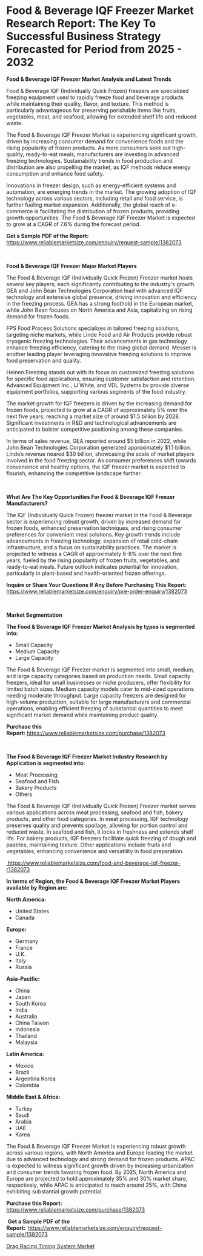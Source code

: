 <p><h1>Food & Beverage IQF Freezer Market Research Report: The Key To Successful Business Strategy Forecasted for Period from 2025 - 2032</h1></p><p><strong>Food & Beverage IQF Freezer Market Analysis and Latest Trends</strong></p>
<p><p>Food & Beverage IQF (Individually Quick Frozen) freezers are specialized freezing equipment used to rapidly freeze food and beverage products while maintaining their quality, flavor, and texture. This method is particularly advantageous for preserving perishable items like fruits, vegetables, meat, and seafood, allowing for extended shelf life and reduced waste. </p><p>The Food & Beverage IQF Freezer Market is experiencing significant growth, driven by increasing consumer demand for convenience foods and the rising popularity of frozen products. As more consumers seek out high-quality, ready-to-eat meals, manufacturers are investing in advanced freezing technologies. Sustainability trends in food production and distribution are also propelling the market, as IQF methods reduce energy consumption and enhance food safety.</p><p>Innovations in freezer design, such as energy-efficient systems and automation, are emerging trends in the market. The growing adoption of IQF technology across various sectors, including retail and food service, is further fueling market expansion. Additionally, the global reach of e-commerce is facilitating the distribution of frozen products, providing growth opportunities. The Food & Beverage IQF Freezer Market is expected to grow at a CAGR of 7.6% during the forecast period.</p></p>
<p><strong>Get a Sample PDF of the Report:&nbsp;</strong> <a href="https://www.reliablemarketsize.com/enquiry/request-sample/1382073?utm_campaign=2955&utm_medium=2&utm_source=Github&utm_content=ia&utm_term=11042025&utm_id=food-beverage-iqf-freezer">https://www.reliablemarketsize.com/enquiry/request-sample/1382073</a></p>
<p>&nbsp;</p>
<p><strong>Food & Beverage IQF Freezer Major Market Players</strong></p>
<p><p>The Food & Beverage IQF (Individually Quick Frozen) Freezer market hosts several key players, each significantly contributing to the industry's growth. GEA and John Bean Technologies Corporation lead with advanced IQF technology and extensive global presence, driving innovation and efficiency in the freezing process. GEA has a strong foothold in the European market, while John Bean focuses on North America and Asia, capitalizing on rising demand for frozen foods.</p><p>FPS Food Process Solutions specializes in tailored freezing solutions, targeting niche markets, while Linde Food and Air Products provide robust cryogenic freezing technologies. Their advancements in gas technology enhance freezing efficiency, catering to the rising global demand. Messer is another leading player leveraging innovative freezing solutions to improve food preservation and quality.</p><p>Heinen Freezing stands out with its focus on customized freezing solutions for specific food applications, ensuring customer satisfaction and retention. Advanced Equipment Inc., IJ White, and VDL Systems bv provide diverse equipment portfolios, supporting various segments of the food industry.</p><p>The market growth for IQF freezers is driven by the increasing demand for frozen foods, projected to grow at a CAGR of approximately 5% over the next five years, reaching a market size of around $1.5 billion by 2028. Significant investments in R&D and technological advancements are anticipated to bolster competitive positioning among these companies.</p><p>In terms of sales revenue, GEA reported around $5 billion in 2022, while John Bean Technologies Corporation generated approximately $1.1 billion. Linde’s revenue neared $30 billion, showcasing the scale of market players involved in the food freezing sector. As consumer preferences shift towards convenience and healthy options, the IQF freezer market is expected to flourish, enhancing the competitive landscape further.</p></p>
<p>&nbsp;</p>
<p><strong>What Are The Key Opportunities For Food & Beverage IQF Freezer Manufacturers?</strong></p>
<p><p>The IQF (Individually Quick Frozen) freezer market in the Food & Beverage sector is experiencing robust growth, driven by increased demand for frozen foods, enhanced preservation techniques, and rising consumer preferences for convenient meal solutions. Key growth trends include advancements in freezing technology, expansion of retail cold-chain infrastructure, and a focus on sustainability practices. The market is projected to witness a CAGR of approximately 6-8% over the next five years, fueled by the rising popularity of frozen fruits, vegetables, and ready-to-eat meals. Future outlook indicates potential for innovation, particularly in plant-based and health-oriented frozen offerings.</p></p>
<p><strong>Inquire or Share Your Questions If Any Before Purchasing This Report:</strong> <a href="https://www.reliablemarketsize.com/enquiry/pre-order-enquiry/1382073?utm_campaign=2955&utm_medium=2&utm_source=Github&utm_content=ia&utm_term=11042025&utm_id=food-beverage-iqf-freezer">https://www.reliablemarketsize.com/enquiry/pre-order-enquiry/1382073</a></p>
<p>&nbsp;</p>
<p><strong>Market Segmentation</strong></p>
<p><strong>The Food & Beverage IQF Freezer Market Analysis by types is segmented into:</strong></p>
<p><ul><li>Small Capacity</li><li>Medium Capacity</li><li>Large Capacity</li></ul></p>
<p><p>The Food & Beverage IQF Freezer market is segmented into small, medium, and large capacity categories based on production needs. Small capacity freezers, ideal for small businesses or niche producers, offer flexibility for limited batch sizes. Medium capacity models cater to mid-sized operations needing moderate throughput. Large capacity freezers are designed for high-volume production, suitable for large manufacturers and commercial operations, enabling efficient freezing of substantial quantities to meet significant market demand while maintaining product quality.</p></p>
<p><strong>Purchase this Report:&nbsp;</strong><a href="https://www.reliablemarketsize.com/purchase/1382073?utm_campaign=2955&utm_medium=2&utm_source=Github&utm_content=ia&utm_term=11042025&utm_id=food-beverage-iqf-freezer">https://www.reliablemarketsize.com/purchase/1382073</a></p>
<p>&nbsp;</p>
<p><strong>The Food & Beverage IQF Freezer Market Industry Research by Application is segmented into:</strong></p>
<p><ul><li>Meat Processing</li><li>Seafood and Fish</li><li>Bakery Products</li><li>Others</li></ul></p>
<p><p>The Food & Beverage IQF (Individually Quick Frozen) Freezer market serves various applications across meat processing, seafood and fish, bakery products, and other food categories. In meat processing, IQF technology preserves quality and prevents spoilage, allowing for portion control and reduced waste. In seafood and fish, it locks in freshness and extends shelf life. For bakery products, IQF freezers facilitate quick freezing of dough and pastries, maintaining texture. Other applications include fruits and vegetables, enhancing convenience and versatility in food preparation.</p></p>
<p><a href="https://www.reliablemarketsize.com/food-and-beverage-iqf-freezer-r1382073?utm_campaign=2955&utm_medium=2&utm_source=Github&utm_content=ia&utm_term=11042025&utm_id=food-beverage-iqf-freezer">&nbsp;https://www.reliablemarketsize.com/food-and-beverage-iqf-freezer-r1382073</a></p>
<p><strong>In terms of Region, the Food & Beverage IQF Freezer Market Players available by Region are:</strong></p>
<p>
    <p> <strong> North America: </strong>
        <ul>
            <li>United States</li>
            <li>Canada</li>
        </ul>
        </p> 
    <p> <strong> Europe: </strong>
        <ul>
            <li>Germany</li>
            <li>France</li>
            <li>U.K.</li>
            <li>Italy</li>
            <li>Russia</li>
        </ul>
        </p> 
    <p> <strong> Asia-Pacific: </strong>
        <ul>
            <li>China</li>
            <li>Japan</li>
            <li>South Korea</li>
            <li>India</li>
            <li>Australia</li>
            <li>China Taiwan</li>
            <li>Indonesia</li>
            <li>Thailand</li>
            <li>Malaysia</li>
        </ul>
        </p> 
    <p> <strong> Latin America: </strong>
        <ul>
            <li>Mexico</li>
            <li>Brazil</li>
            <li>Argentina Korea</li>
            <li>Colombia</li>
        </ul>
        </p> 
    <p> <strong> Middle East & Africa: </strong>
        <ul>
            <li>Turkey</li>
            <li>Saudi</li>
            <li>Arabia</li>
            <li>UAE</li>
            <li>Korea</li>
        </ul>
    </p>
    </p>
<p><p>The Food & Beverage IQF Freezer Market is experiencing robust growth across various regions, with North America and Europe leading the market due to advanced technology and strong demand for frozen products. APAC is expected to witness significant growth driven by increasing urbanization and consumer trends favoring frozen food. By 2025, North America and Europe are projected to hold approximately 35% and 30% market share, respectively, while APAC is anticipated to reach around 25%, with China exhibiting substantial growth potential.</p></p>
<p><strong>Purchase this Report: </strong><a href="https://www.reliablemarketsize.com/purchase/1382073?utm_campaign=2955&utm_medium=2&utm_source=Github&utm_content=ia&utm_term=11042025&utm_id=food-beverage-iqf-freezer">https://www.reliablemarketsize.com/purchase/1382073</a></p>
<p>&nbsp;<strong>Get a Sample PDF of the Report:&nbsp;&nbsp;</strong><a href="https://www.reliablemarketsize.com/enquiry/request-sample/1382073?utm_campaign=2955&utm_medium=2&utm_source=Github&utm_content=ia&utm_term=11042025&utm_id=food-beverage-iqf-freezer">https://www.reliablemarketsize.com/enquiry/request-sample/1382073</a></p>
<p><strong></strong></p>
<p><p><a href="https://github.com/zitanebeibit9/Market-Research-Report-List-1/blob/main/drag-racing-timing-system-market.md?utm_campaign=2955&utm_medium=2&utm_source=Github&utm_content=ia&utm_term=11042025&utm_id=food-beverage-iqf-freezer">Drag Racing Timing System Market</a></p></p>